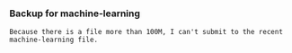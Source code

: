 ### Backup for machine-learning
    Because there is a file more than 100M, I can't submit to the recent machine-learning file.

